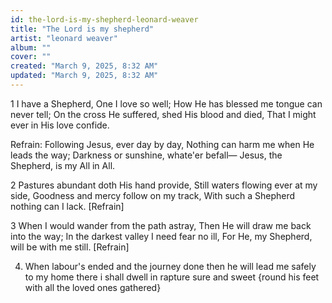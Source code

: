 ```yaml
---
id: the-lord-is-my-shepherd-leonard-weaver
title: "The Lord is my shepherd"
artist: "leonard weaver"
album: ""
cover: ""
created: "March 9, 2025, 8:32 AM"
updated: "March 9, 2025, 8:32 AM"
---
```


1 I have a Shepherd, One I love so well;
How He has blessed me tongue can never tell;
On the cross He suffered, shed His blood and died,
That I might ever in His love confide.

Refrain:
Following Jesus, ever day by day,
Nothing can harm me when He leads the way;
Darkness or sunshine, whate'er befall—
Jesus, the Shepherd, is my All in All.

2 Pastures abundant doth His hand provide,
Still waters flowing ever at my side,
Goodness and mercy follow on my track,
With such a Shepherd nothing can I lack. [Refrain]

3 When I would wander from the path astray,
Then He will draw me back into the way;
In the darkest valley I need fear no ill,
For He, my Shepherd, will be with me still. [Refrain]

4. When labour's ended and the journey done
then he will lead me safely to my home
there i shall dwell in rapture sure
and sweet {round his feet with all the loved ones gathered}